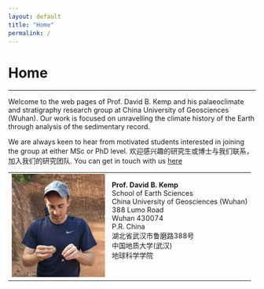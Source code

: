 ```yaml
---
layout: default
title: "Home"
permalink: /
---
```


# Home
* * *
Welcome to the web pages of Prof. David B. Kemp and his palaeoclimate and stratigraphy research group at China University of Geosciences (Wuhan). Our work is focused on unravelling the climate history of the Earth through analysis of the sedimentary record.
  
We are always keen to hear from motivated students interested in joining the group at either MSc or PhD level. 欢迎感兴趣的研究生或博士与我们联系，加入我们的研究团队. You can get in touch with us [here](mailto:davidkemp@cug.edu.cn)

<table>
    <tr>
        <td>
            <img src="/images/profilepic.jpeg" alt="David B. Kemp" style="width:190px;">
        </td>
        <td valign="top">
            <p><b>Prof. David B. Kemp</b><br>School of Earth Sciences<br>China University of Geosciences (Wuhan)<br>388 Lumo Road<br>Wuhan 430074<br>P.R. China<br/>湖北省武汉市鲁磨路388号<br>中国地质大学(武汉)<br>地球科学学院</p>
        </td>
    </tr>
</table>


